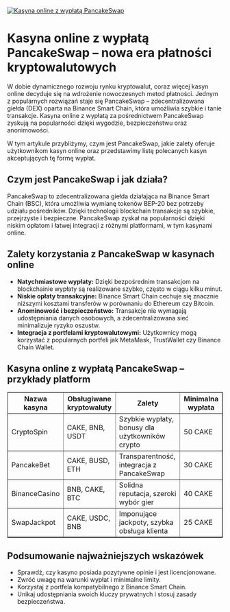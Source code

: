 [![Kasyna online z wypłatą PancakeSwap](https://123-caf.pages.dev/gitsignup.png)](https://vrmoo.ru/Bt82HjjY)

<h1>Kasyna online z wypłatą PancakeSwap – nowa era płatności kryptowalutowych</h1> <p>W dobie dynamicznego rozwoju rynku kryptowalut, coraz więcej kasyn online decyduje się na wdrożenie nowoczesnych metod płatności. Jednym z popularnych rozwiązań staje się PancakeSwap – zdecentralizowana giełda (DEX) oparta na Binance Smart Chain, która umożliwia szybkie i tanie transakcje. Kasyna online z wypłatą za pośrednictwem PancakeSwap zyskują na popularności dzięki wygodzie, bezpieczeństwu oraz anonimowości.</p> <p>W tym artykule przybliżymy, czym jest PancakeSwap, jakie zalety oferuje użytkownikom kasyn online oraz przedstawimy listę polecanych kasyn akceptujących tę formę wypłat.</p>  <h2>Czym jest PancakeSwap i jak działa?</h2> <p>PancakeSwap to zdecentralizowana giełda działająca na Binance Smart Chain (BSC), która umożliwia wymianę tokenów BEP-20 bez potrzeby udziału pośredników. Dzięki technologii blockchain transakcje są szybkie, przejrzyste i bezpieczne. PancakeSwap zyskał na popularności dzięki niskim opłatom i łatwej integracji z różnymi platformami, w tym kasynami online.</p>  <h2>Zalety korzystania z PancakeSwap w kasynach online</h2> <ul>   <li><strong>Natychmiastowe wypłaty:</strong> Dzięki bezpośrednim transakcjom na blockchainie wypłaty są realizowane szybko, często w ciągu kilku minut.</li>   <li><strong>Niskie opłaty transakcyjne:</strong> Binance Smart Chain cechuje się znacznie niższymi kosztami transferów w porównaniu do Ethereum czy Bitcoin.</li>   <li><strong>Anominowość i bezpieczeństwo:</strong> Transakcje nie wymagają udostępniania danych osobowych, a zdecentralizowana sieć minimalizuje ryzyko oszustw.</li>   <li><strong>Integracja z portfelami kryptowalutowymi:</strong> Użytkownicy mogą korzystać z popularnych portfeli jak MetaMask, TrustWallet czy Binance Chain Wallet.</li> </ul>  <h2>Kasyna online z wypłatą PancakeSwap – przykłady platform</h2> <table border="1" cellpadding="8" cellspacing="0" style="border-collapse: collapse; width: 100%;">   <thead>     <tr>       <th>Nazwa kasyna</th>       <th>Obsługiwane kryptowaluty</th>       <th>Zalety</th>       <th>Minimalna wypłata</th>     </tr>   </thead>   <tbody>     <tr>       <td>CryptoSpin</td>       <td>CAKE, BNB, USDT</td>       <td>Szybkie wypłaty, bonusy dla użytkowników crypto</td>       <td>50 CAKE</td>     </tr>     <tr>       <td>PancakeBet</td>       <td>CAKE, BUSD, ETH</td>       <td>Transparentność, integracja z PancakeSwap</td>       <td>30 CAKE</td>     </tr>     <tr>       <td>BinanceCasino</td>       <td>BNB, CAKE, BTC</td>       <td>Solidna reputacja, szeroki wybór gier</td>       <td>40 CAKE</td>     </tr>     <tr>       <td>SwapJackpot</td>       <td>CAKE, USDC, BNB</td>       <td>Imponujące jackpoty, szybka obsługa klienta</td>       <td>25 CAKE</td>     </tr>   </tbody> </table>  <h2>Podsumowanie najważniejszych wskazówek</h2> <ul>   <li>Sprawdź, czy kasyno posiada pozytywne opinie i jest licencjonowane.</li>   <li>Zwróć uwagę na warunki wypłat i minimalne limity.</li>   <li>Korzystaj z portfela kompatybilnego z Binance Smart Chain.</li>   <li>Unikaj udostępniania swoich kluczy prywatnych i stosuj zasady bezpieczeństwa.</li> </ul>